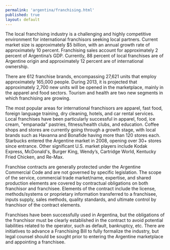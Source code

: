 ```yaml
--- 
permalink: 'argentina/franchising.html' 
published: true 
layout: default
---
```

The local franchising industry is a challenging and highly competitive environment for international franchisors seeking local partners. Current market size is approximately $5 billion, with an annual growth rate of approximately 10 percent. Franchising sales account for approximately 2 percent of Argentina’s GDP. Currently, 88 percent of local franchises are of Argentine origin and approximately 12 percent are of international ownership.

There are 612 franchise brands, encompassing 27,621 units that employ approximately 165,000 people. During 2013, it is projected that approximately 2,700 new units will be opened in the marketplace, mainly in the apparel and food sectors. Tourism and health are two new segments in which franchising are growing.

The most popular areas for international franchisors are apparel, fast food, foreign language training, dry cleaning, hotels, and car rental services. Local franchises have been particularly successful in apparel, food, ice cream, "empanada" pastries, fitness/health clubs, and education. Coffee shops and stores are currently going through a growth stage, with local brands such as Havanna and Bonafide having more than 120 stores each. Starbucks entered the Argentine market in 2008, opening over 30+ stores since entrance. Other significant U.S. market players include Kodak Express, McDonald's, Burger King, Wendy’s, Cartridge World, Kentucky Fried Chicken, and Re-Max.

Franchise contracts are generally protected under the Argentine Commercial Code and are not governed by specific legislation. The scope of the service, commercial trade market/name, expertise, and shared production elements are covered by contractual obligations on both franchisor and franchisee. Elements of the contract include the license, methods/systems or proprietary information transferred to a franchisee, inputs supply, sales methods, quality standards, and ultimate control by franchisor of the contract elements.

Franchises have been successfully used in Argentina, but the obligations of the franchisor must be clearly established in the contract to avoid potential liabilities related to the operator, such as default, bankruptcy, etc. There are initiatives to advance a Franchising Bill to fully formalize the industry, but legal counsel should be sought prior to entering the Argentine marketplace and appointing a franchisee.

